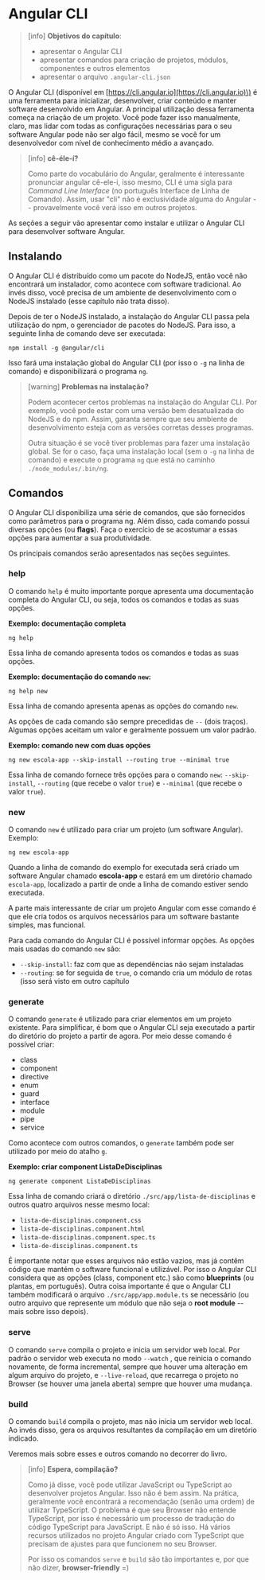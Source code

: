 # Angular CLI

> \[info\] **Objetivos do capítulo**:
>
> * apresentar o Angular CLI
> * apresentar comandos para criação de projetos, módulos, componentes e outros elementos
> * apresentar o arquivo `.angular-cli.json`

O Angular CLI \(disponível em [https://cli.angular.io](https://cli.angular.io)\) é uma ferramenta para inicializar, desenvolver, criar conteúdo e manter software desenvolvido em Angular. A principal utilização dessa ferramenta começa na criação de um projeto. Você pode fazer isso manualmente, claro, mas lidar com todas as configurações necessárias para o seu software Angular pode não ser algo fácil, mesmo se você for um desenvolvedor com nível de conhecimento médio a avançado.

> \[info\] **cê-éle-í?**
>
> Como parte do vocabulário do Angular, geralmente é interessante pronunciar angular cê-ele-i, isso mesmo, CLI é uma sigla para _Command Line Interface_ \(no português Interface de Linha de Comando\). Assim, usar "cli" não é exclusividade alguma do Angular -- provavelmente você verá isso em outros projetos.

As seções a seguir vão apresentar como instalar e utilizar o Angular CLI para desenvolver software Angular.

## Instalando

O Angular CLI é distribuído como um pacote do NodeJS, então você não encontrará um instalador, como acontece com software tradicional. Ao invés disso, você precisa de um ambiente de desenvolvimento com o NodeJS instalado \(esse capítulo não trata disso\).

Depois de ter o NodeJS instalado, a instalação do Angular CLI passa pela utilização do npm, o gerenciador de pacotes do NodeJS. Para isso, a seguinte linha de comando deve ser executada:

```
npm install -g @angular/cli
```

Isso fará uma instalação global do Angular CLI \(por isso o `-g` na linha de comando\) e disponibilizará o programa `ng`.

> \[warning\] **Problemas na instalação?**
>
> Podem acontecer certos problemas na instalação do Angular CLI. Por exemplo, você pode estar com uma versão bem desatualizada do NodeJS e do npm. Assim, garanta sempre que seu ambiente de desenvolvimento esteja com as versões corretas desses programas.
>
> Outra situação é se você tiver problemas para fazer uma instalação global. Se for o caso, faça uma instalação local \(sem o `-g` na linha de comando\) e execute o programa `ng` que está no caminho `./node_modules/.bin/ng`.

## Comandos

O Angular CLI disponibiliza uma série de comandos, que são fornecidos como parâmetros para o programa ng. Além disso, cada comando possui diversas opções \(ou **flags**\). Faça o exercício de se acostumar a essas opções para aumentar a sua produtividade.

Os principais comandos serão apresentados nas seções seguintes.

### help

O comando `help` é muito importante porque apresenta uma documentação completa do Angular CLI, ou seja, todos os comandos e todas as suas opções.

**Exemplo: documentação completa**

```
ng help
```

Essa linha de comando apresenta todos os comandos e todas as suas opções.

**Exemplo: documentação do comando **`new`**:**

```
ng help new
```

Essa linha de comando apresenta apenas as opções do comando `new`.

As opções de cada comando são sempre precedidas de `--` \(dois traços\). Algumas opções aceitam um valor e geralmente possuem um valor padrão.

**Exemplo: comando new com duas opções**

```
ng new escola-app --skip-install --routing true --minimal true
```

Essa linha de comando fornece três opções para o comando `new`: `--skip-install`, `--routing` \(que recebe o valor `true`\) e `--minimal` \(que recebe o valor `true`\).

### new

O comando `new` é utilizado para criar um projeto \(um software Angular\). Exemplo:

```
ng new escola-app
```

Quando a linha de comando do exemplo for executada será criado um software Angular chamado **escola-app** e estará em um diretório chamado `escola-app`, localizado a partir de onde a linha de comando estiver sendo executada.

A parte mais interessante de criar um projeto Angular com esse comando é que ele cria todos os arquivos necessários para um software bastante simples, mas funcional.

Para cada comando do Angular CLI é possível informar opções. As opções mais usadas do comando `new` são:

* `--skip-install`: faz com que as dependências não sejam instaladas
* `--routing`:  se for seguida de `true`, o comando cria um módulo de rotas \(isso será visto em outro capítulo

### generate

O comando `generate` é utilizado para criar elementos em um projeto existente. Para simplificar, é bom que o Angular CLI seja executado a partir do diretório do projeto a partir de agora. Por meio desse comando é possível criar:

* class
* component
* directive
* enum
* guard
* interface
* module
* pipe
* service

Como acontece com outros comandos, o `generate` também pode ser utilizado por meio do atalho `g`.

**Exemplo: criar component ListaDeDisciplinas**

```
ng generate component ListaDeDisciplinas
```

Essa linha de comando criará o diretório `./src/app/lista-de-disciplinas` e outros quatro arquivos nesse mesmo local:

* `lista-de-disciplinas.component.css`
* `lista-de-disciplinas.component.html`
* `lista-de-disciplinas.component.spec.ts`
* `lista-de-disciplinas.component.ts`

É importante notar que esses arquivos não estão vazios, mas já contêm código que mantém o software funcional e utilizável. Por isso o Angular CLI considera que as opções \(class, component etc.\) são como **blueprints** \(ou plantas, em português\). Outra coisa importante é que o Angular CLI também modificará o arquivo `./src/app/app.module.ts` se necessário \(ou outro arquivo que represente um módulo que não seja o **root module** -- mais sobre isso depois\).

### serve

O comando `serve` compila o projeto e inicia um servidor web local. Por padrão o servidor web executa no modo `--watch` , que reinicia o comando novamente, de forma incremental, sempre que houver uma alteração em algum arquivo do projeto, e `--live-reload`, que recarrega o projeto no Browser \(se houver uma janela aberta\) sempre que houver uma mudança.

### build

O comando `build` compila o projeto, mas não inicia um servidor web local. Ao invés disso, gera os arquivos resultantes da compilação em um diretório indicado.

Veremos mais sobre esses e outros comando no decorrer do livro.

> \[info\] **Espera, compilação?**
>
> Como já disse, você pode utilizar JavaScript ou TypeScript ao desenvolver projetos Angular. Isso não é bem assim. Na prática, geralmente você encontrará a recomendação \(senão uma ordem\) de utilizar TypeScript. O problema é que seu Browser não entende TypeScript, por isso é necessário um processo de tradução do código TypeScript para JavaScript. E não é só isso. Há vários recursos utilizados no projeto Angular criado com TypeScript que precisam de ajustes para que funcionem no seu Browser.
>
> Por isso os comandos `serve` e `build` são tão importantes e, por que não dizer, **browser-friendly** =\)



